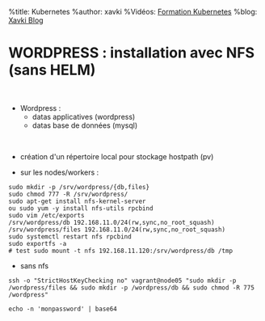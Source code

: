 %title: Kubernetes 
%author: xavki
%Vidéos: [Formation Kubernetes](https://www.youtube.com/playlist?list=PLn6POgpklwWqfzaosSgX2XEKpse5VY2v5)
%blog: [Xavki Blog](https://xavki.blog)

# WORDPRESS : installation avec NFS (sans HELM)


<br>

* Wordpress :
	* datas applicatives (wordpress)
	* datas base de données (mysql)

<br>

* création d'un répertoire local pour stockage hostpath (pv)

* sur les nodes/workers :

```
sudo mkdir -p /srv/wordpress/{db,files}
sudo chmod 777 -R /srv/wordpress/
sudo apt-get install nfs-kernel-server
ou sudo yum -y install nfs-utils rpcbind
sudo vim /etc/exports
/srv/wordpress/db 192.168.11.0/24(rw,sync,no_root_squash)
/srv/wordpress/files 192.168.11.0/24(rw,sync,no_root_squash)
sudo systemctl restart nfs rpcbind
sudo exportfs -a
# test sudo mount -t nfs 192.168.11.120:/srv/wordpress/db /tmp
```

* sans nfs

```
ssh -o "StrictHostKeyChecking no" vagrant@node05 "sudo mkdir -p /wordpress/files && sudo mkdir -p /wordpress/db && sudo chmod -R 775 /wordpress"
```

```
echo -n 'monpassword' | base64
```
